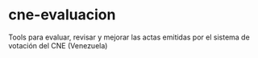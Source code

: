 # cne-evaluacion
Tools para evaluar, revisar y mejorar las actas emitidas por el sistema de votación del CNE (Venezuela)
